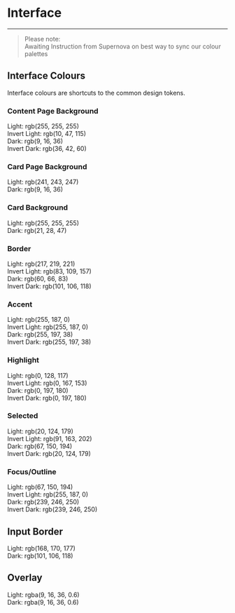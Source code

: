 
# Interface

---

> Please note:  
> Awaiting Instruction from Supernova on best way to sync our colour palettes

## Interface Colours

Interface colours are shortcuts to the common design tokens.

### Content Page Background

  
Light: rgb(255, 255, 255)  
Invert Light: rgb(10, 47, 115)  
Dark: rgb(9, 16, 36)  
Invert Dark: rgb(36, 42, 60)  


### Card Page Background

  
Light: rgb(241, 243, 247)  
Dark: rgb(9, 16, 36)  


### Card Background

  
Light: rgb(255, 255, 255)  
Dark: rgb(21, 28, 47)  


### Border

  
Light: rgb(217, 219, 221)  
Invert Light: rgb(83, 109, 157)  
Dark: rgb(60, 66, 83)  
Invert Dark: rgb(101, 106, 118)  


### Accent

  
Light: rgb(255, 187, 0)  
Invert Light: rgb(255, 187, 0)  
Dark: rgb(255, 197, 38)  
Invert Dark: rgb(255, 197, 38)  


### Highlight

  
Light: rgb(0, 128, 117)  
Invert Light: rgb(0, 167, 153)  
Dark: rgb(0, 197, 180)  
Invert Dark: rgb(0, 197, 180)  


### Selected

  
Light: rgb(20, 124, 179)  
Invert Light: rgb(91, 163, 202)  
Dark: rgb(67, 150, 194)  
Invert Dark: rgb(20, 124, 179)  


### Focus/Outline

  
Light: rgb(67, 150, 194)  
Invert Light: rgb(255, 187, 0)  
Dark: rgb(239, 246, 250)  
Invert Dark: rgb(239, 246, 250)  


## Input Border

  
Light: rgb(168, 170, 177)  
Dark: rgb(101, 106, 118)  


## Overlay

  
Light: rgba(9, 16, 36, 0.6)  
Dark: rgba(9, 16, 36, 0.6)  
